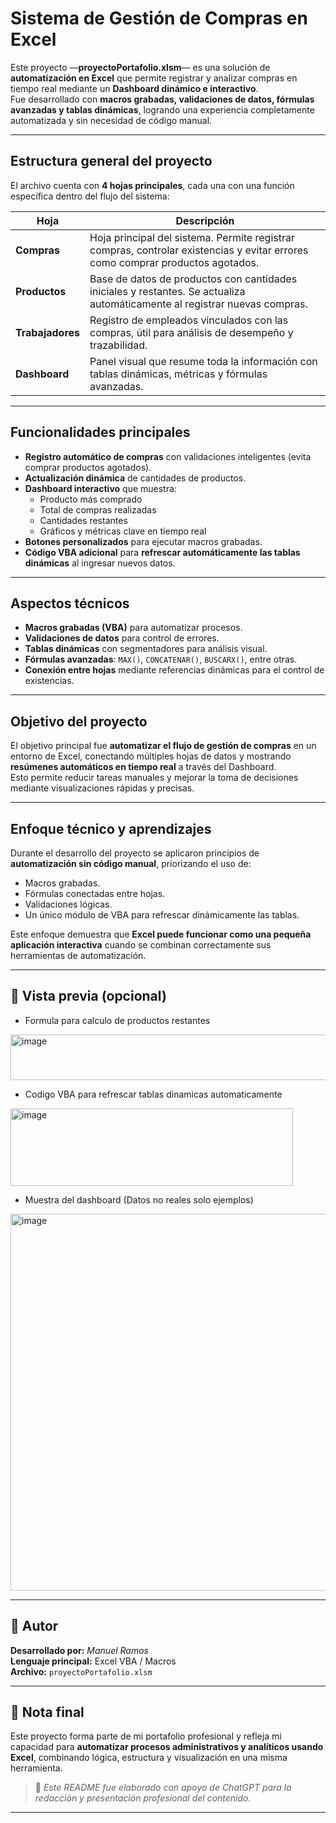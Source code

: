 # Sistema de Gestión de Compras en Excel

Este proyecto —**proyectoPortafolio.xlsm**— es una solución de **automatización en Excel** que permite registrar y analizar compras en tiempo real mediante un **Dashboard dinámico e interactivo**.  
Fue desarrollado con **macros grabadas, validaciones de datos, fórmulas avanzadas y tablas dinámicas**, logrando una experiencia completamente automatizada y sin necesidad de código manual.

---

## Estructura general del proyecto

El archivo cuenta con **4 hojas principales**, cada una con una función específica dentro del flujo del sistema:

| Hoja | Descripción |
|--------|--------------|
| **Compras**   | Hoja principal del sistema. Permite registrar compras, controlar existencias y evitar errores como comprar productos agotados. |
| **Productos**   | Base de datos de productos con cantidades iniciales y restantes. Se actualiza automáticamente al registrar nuevas compras. |
| **Trabajadores**   | Registro de empleados vinculados con las compras, útil para análisis de desempeño y trazabilidad. |
| **Dashboard**   | Panel visual que resume toda la información con tablas dinámicas, métricas y fórmulas avanzadas. |

---

## Funcionalidades principales

- **Registro automático de compras** con validaciones inteligentes (evita comprar productos agotados).  
- **Actualización dinámica** de cantidades de productos.  
- **Dashboard interactivo** que muestra:
  - Producto más comprado  
  - Total de compras realizadas  
  - Cantidades restantes  
  - Gráficos y métricas clave en tiempo real  
- **Botones personalizados** para ejecutar macros grabadas.  
- **Código VBA adicional** para **refrescar automáticamente las tablas dinámicas** al ingresar nuevos datos.  

---

## Aspectos técnicos

- **Macros grabadas (VBA)** para automatizar procesos.  
- **Validaciones de datos** para control de errores.  
- **Tablas dinámicas** con segmentadores para análisis visual.  
- **Fórmulas avanzadas**: `MAX()`, `CONCATENAR()`, `BUSCARX()`, entre otras.  
- **Conexión entre hojas** mediante referencias dinámicas para el control de existencias.  

---

## Objetivo del proyecto

El objetivo principal fue **automatizar el flujo de gestión de compras** en un entorno de Excel, conectando múltiples hojas de datos y mostrando **resúmenes automáticos en tiempo real** a través del Dashboard.  
Esto permite reducir tareas manuales y mejorar la toma de decisiones mediante visualizaciones rápidas y precisas.

---

## Enfoque técnico y aprendizajes

Durante el desarrollo del proyecto se aplicaron principios de **automatización sin código manual**, priorizando el uso de:
- Macros grabadas.  
- Fórmulas conectadas entre hojas.  
- Validaciones lógicas.  
- Un único módulo de VBA para refrescar dinámicamente las tablas.  

Este enfoque demuestra que **Excel puede funcionar como una pequeña aplicación interactiva** cuando se combinan correctamente sus herramientas de automatización.

---

## 📸 Vista previa (opcional)
- Formula para calculo de productos restantes
<img width="822" height="73" alt="image" src="https://github.com/user-attachments/assets/ec31fb2b-f701-4e43-8d25-bfd9ea844a2c" />

- Codigo VBA para refrescar tablas dinamicas automaticamente
<img width="452" height="124" alt="image" src="https://github.com/user-attachments/assets/4c736034-c9da-49e7-90f2-e6f11580d425" />

- Muestra del dashboard (Datos no reales solo ejemplos)
<img width="1857" height="603" alt="image" src="https://github.com/user-attachments/assets/a0900f95-b67f-4c17-9b1f-5025a85fa3cd" />

---

## 🧾 Autor

**Desarrollado por:** *Manuel Ramos*  
**Lenguaje principal:** Excel VBA / Macros  
**Archivo:** `proyectoPortafolio.xlsm`

---

## 💬 Nota final

Este proyecto forma parte de mi portafolio profesional y refleja mi capacidad para **automatizar procesos administrativos y analíticos usando Excel**, combinando lógica, estructura y visualización en una misma herramienta.

> 📘 *Este README fue elaborado con apoyo de ChatGPT para la redacción y presentación profesional del contenido.*

---
